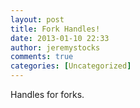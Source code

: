 ```yaml
---
layout: post
title: Fork Handles!
date: 2013-01-10 22:33
author: jeremystocks
comments: true
categories: [Uncategorized]
---
```

<p>Handles for forks.</p>
